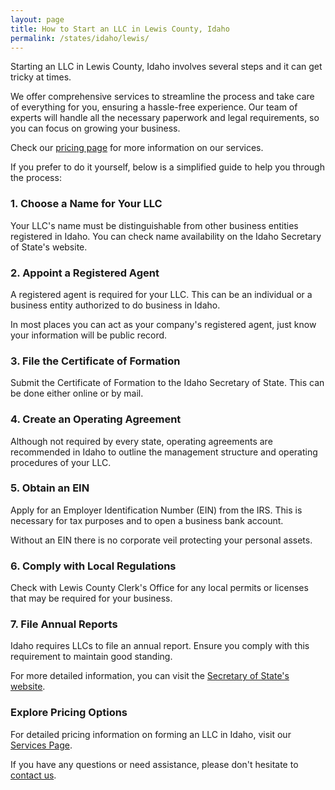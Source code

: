 ```yaml
---
layout: page
title: How to Start an LLC in Lewis County, Idaho
permalink: /states/idaho/lewis/
---
```


<p>Starting an LLC in Lewis County, Idaho involves several steps and it can get tricky at times.</p>

<p>We offer comprehensive services to streamline the process and take care of everything for you, ensuring a hassle-free experience. Our team of experts will handle all the necessary paperwork and legal requirements, so you can focus on growing your business.</p>

<p>Check our <a href="/services/">pricing page</a> for more information on our services.</p>

<p>If you prefer to do it yourself, below is a simplified guide to help you through the process:</p>

<h3>1. Choose a Name for Your LLC</h3>
<p>Your LLC's name must be distinguishable from other business entities registered in Idaho. You can check name availability on the Idaho Secretary of State's website.</p>

<h3>2. Appoint a Registered Agent</h3>
<p>A registered agent is required for your LLC. This can be an individual or a business entity authorized to do business in Idaho.</p>

<p>In most places you can act as your company's registered agent, just know your information will be public record.<p>

<h3>3. File the Certificate of Formation</h3>
<p>Submit the Certificate of Formation to the Idaho Secretary of State. This can be done either online or by mail.</p>

<h3>4. Create an Operating Agreement</h3>
<p>Although not required by every state, operating agreements are recommended in Idaho to outline the management structure and operating procedures of your LLC.</p>

<h3>5. Obtain an EIN</h3>
<p>Apply for an Employer Identification Number (EIN) from the IRS. This is necessary for tax purposes and to open a business bank account.</p>

<p>Without an EIN there is no corporate veil protecting your personal assets.</p>

<h3>6. Comply with Local Regulations</h3>
<p>Check with Lewis County Clerk's Office for any local permits or licenses that may be required for your business.</p>

<h3>7. File Annual Reports</h3>
<p>Idaho requires LLCs to file an annual report. Ensure you comply with this requirement to maintain good standing.</p>

<p>For more detailed information, you can visit the <a href="https://sos.idaho.gov/business-services-resources/">Secretary of State's website</a>.</p>

<h3>Explore Pricing Options</h3>
<p>For detailed pricing information on forming an LLC in Idaho, visit our <a href="/services/">Services Page</a>.</p>
<p>If you have any questions or need assistance, please don't hesitate to <a href="https://www.businessinitiative.org/contact/" target="_blank">contact us</a>.</p>

